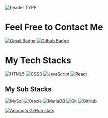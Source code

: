 ![header](https://capsule-render.vercel.app/api?type=wave&color=auto&height=300&section=header&text=Hi%20Jun%60s%20Git&fontSize=90)
TYPE
# Feel Free to Contact Me
[![Gmail Badge](https://img.shields.io/badge/Gmail-d14836?style=flat-square&logo=Gmail&logoColor=white&link=mailto:zosksldhs@gmail.com)](mailto:zosksldhs@gmail.com) [![Github Badge](https://img.shields.io/badge/Github-d14836?style=flat-square&logo=Github&logoColor=white&link=https://github.com/LSJ0706)](https://github.com/LSJ0706)

# My Tech Stacks
![HTML5](https://img.shields.io/badge/HTML5-E34F26?style=for-the-badge&logo=HTML5&logoColor=white) ![CSS3](https://img.shields.io/badge/CSS3-1572B6?style=for-the-badge&logo=CSS3&logoColor=white) ![JavaScript](https://img.shields.io/badge/JavaScript-F7DF1E?style=for-the-badge&logo=JavaScript&logoColor=white) ![React](https://img.shields.io/badge/React-61DAFB?style=for-the-badge&logo=React&logoColor=white)

## My Sub Stacks 
![MySql](https://img.shields.io/badge/MySQL-4479A1?style=flat-square&logo=MySQL&logoColor=white) ![Oracle](https://img.shields.io/badge/Oracle-F80000?style=flat-square&logo=Oracle&logoColor=white) ![MariaDB](https://img.shields.io/badge/MariaDB-003545?style=flat-square&logo=MariaDB&logoColor=white) ![Git](https://img.shields.io/badge/Git-F05032?style=flat-square&logo=Git&logoColor=white) ![GitHub](https://img.shields.io/badge/GitHub-181717?style=flat-square&logo=GitHub&logoColor=white)


[![Anurag's GitHub stats](https://github-readme-stats.vercel.app/api?username=LSJ0706)](https://github.com/LSJ0706/github-readme-stats)
